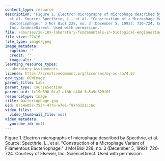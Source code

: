 ```yaml
---
content_type: resource
description: 'Figure 1. Electron micrographs of microphage described by Specthrie,
  et al. Source: Specthrie, L., et al. "Construction of a Microphage Variant of Filamentous
  Bacteriophage." J Mol Biol 228, no. 3 (December 5, 1992): 720-724. Courtesy of Elsevier,
  Inc. ScienceDirect. Used with permission.'
file: /courses/20-109-laboratory-fundamentals-in-biological-engineering-fall-2007/07c4e057753447fae7e6f9745121cc6c_bacteriophage.jpg
file_size: 27416
file_type: image/jpeg
image_metadata:
  caption: ''
  credit: ''
  image-alt: ''
learning_resource_types:
- Laboratory Assignments
license: https://creativecommons.org/licenses/by-nc-sa/4.0/
ocw_type: OCWImage
parent_title: Labs
parent_type: CourseSection
parent_uid: fc19e690-0ca7-af8b-d48d-3a5a9e329f01
resourcetype: Image
title: bacteriophage.jpg
uid: 07c4e057-7534-47fa-e7e6-f9745121cc6c
video_files:
  video_thumbnail_file: null
video_metadata:
  youtube_id: null
---
```

Figure 1. Electron micrographs of microphage described by Specthrie, et al. Source: Specthrie, L., et al. "Construction of a Microphage Variant of Filamentous Bacteriophage." J Mol Biol 228, no. 3 (December 5, 1992): 720-724. Courtesy of Elsevier, Inc. ScienceDirect. Used with permission.